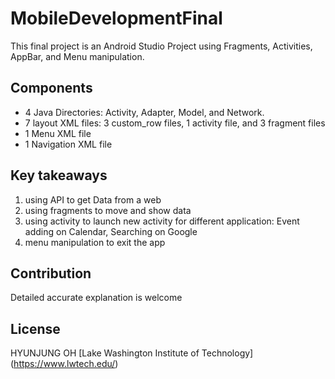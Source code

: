 # MobileDevelopmentFinal

This final project is an Android Studio Project using Fragments, Activities, AppBar, and Menu manipulation.

## Components
- 4 Java Directories: Activity, Adapter, Model, and Network.
- 7 layout XML files: 3 custom_row files, 1 activity file, and 3 fragment files
- 1 Menu XML file
- 1 Navigation XML file

## Key takeaways
1. using API to get Data from a web
2. using fragments to move and show data
3. using activity to launch new activity for different application: Event adding on Calendar, Searching on Google
4. menu manipulation to exit the app

## Contribution
Detailed accurate explanation is welcome

## License
HYUNJUNG OH
[Lake Washington Institute of Technology]
(https://www.lwtech.edu/)